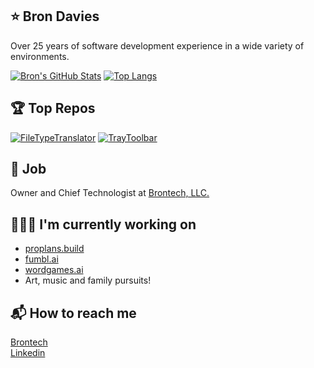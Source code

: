 ## ⭐ Bron Davies

Over 25 years of software development experience in a wide variety of environments.

[![Bron's GitHub Stats](https://github-readme-stats.vercel.app/api?username=brondavies&show_icons=true&count_private=true&hide_rank=true&theme=transparent)](https://github.com/brondavies) [![Top Langs](https://github-readme-stats.vercel.app/api/top-langs/?username=brondavies&layout=compact&theme=transparent)](https://github.com/brondavies)

## 🏆 Top Repos

[![FileTypeTranslator](https://github-readme-stats.vercel.app/api/pin/?username=brondavies&repo=filetypetranslator&theme=transparent)](https://github.com/brondavies/filetypetranslator)
[![TrayToolbar](https://github-readme-stats.vercel.app/api/pin/?username=brondavies&repo=TrayToolbar&theme=transparent)](https://github.com/brondavies/TrayToolbar)

## 💼 Job

Owner and Chief Technologist at [Brontech, LLC.](https://brontech.com/)

## 👷🏻‍♂️ I'm currently working on

- [proplans.build](https://proplans.build)
- [fumbl.ai](https://fumbl.ai)
- [wordgames.ai](https://wordgames.ai)
- Art, music and family pursuits!

## 📬 How to reach me

[Brontech](https://brontech.com)
<br/>
[Linkedin](https://www.linkedin.com/in/brond)
